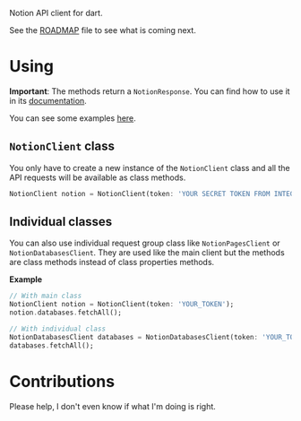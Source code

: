 Notion API client for dart.

See the [ROADMAP](ROADMAP.md) file to see what is coming next.

# Using
**Important**: The methods return a `NotionResponse`. You can find how to use it in its [documentation][1].

You can see some examples [here](example/example.md).

## `NotionClient` class
You only have to create a new instance of the `NotionClient` class and all the API requests will be available as class methods.
```dart
NotionClient notion = NotionClient(token: 'YOUR SECRET TOKEN FROM INTEGRATIONS PAGE');
```

## Individual classes
You can also use individual request group class like `NotionPagesClient` or `NotionDatabasesClient`. They are used like the main client but the methods are class methods instead of class properties methods.

**Example**
```dart
// With main class
NotionClient notion = NotionClient(token: 'YOUR_TOKEN');
notion.databases.fetchAll();

// With individual class
NotionDatabasesClient databases = NotionDatabasesClient(token: 'YOUR_TOKEN');
databases.fetchAll();
```

# Contributions
Please help, I don't even know if what I'm doing is right.

[1]:https://pub.dev/documentation/notion_api/1.0.0-beta1/responses_notion_response/NotionResponse-class.html